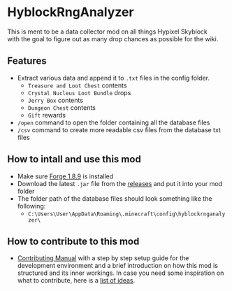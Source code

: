 # HyblockRngAnalyzer
This is ment to be a data collector mod on all things Hypixel Skyblock  
with the goal to figure out as many drop chances as possible for the wiki.

## Features
- Extract various data and append it to `.txt` files in the config folder.
    - `Treasure and Loot Chest` contents
    - `Crystal Nucleus Loot Bundle` drops
    - `Jerry Box` contents
    - `Dungeon Chest` contents
    - `Gift` rewards
- `/open` command to open the folder containing all the database files
- `/csv` command to create more readable csv files from the database txt files

## How to intall and use this mod
- Make sure [Forge 1.8.9](https://files.minecraftforge.net/net/minecraftforge/forge/index_1.8.9.html) is installed
- Download the latest `.jar` file from the [releases](https://github.com/doej1367/HyblockRngAnalyzer/releases) and put it into your mod folder
- The folder path of the database files should look something like the following:
    - `C:\Users\User\AppData\Roaming\.minecraft\config\hyblockrnganalyzer\`

## How to contribute to this mod
- [Contributing Manual](CONTRIBUTING.md) with a step by step setup guide for the development environment 
and a brief introduction on how this mod is structured and its inner workings. In case you need some inspiration on what to contribute, here is a [list of ideas](https://github.com/doej1367/HyblockRngAnalyzer/discussions/1#discussion-3846005).
